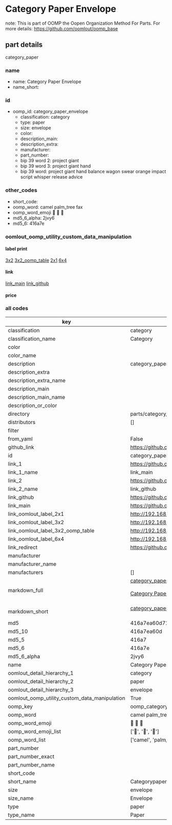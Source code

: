 # Category Paper Envelope  

note: This is part of OOMP the Oopen Organization Method For Parts. For more details: https://github.com/oomlout/oomp_base

##  part details
  



category_paper



### name
* name: Category Paper Envelope
* name_short: 
### id
* oomp_id: category_paper_envelope
  * classification: category
  * type: paper
  * size: envelope
  * color: 
  * description_main: 
  * description_extra: 
  * manufacturer: 
  * part_number: 
  * bip 39 word 2: project giant
  * bip 39 word 3: project giant hand
  * bip 39 word: project giant hand balance wagon swear orange impact script whisper release advice

### other_codes
* short_code: 
* oomp_word: camel palm_tree fax
* oomp_word_emoji :camel: :palm_tree: :fax:
* md5_6_alpha: 2jvy6
* md5_6: 416a7e






### oomlout_oomp_utility_custom_data_manipulation
#### label print
[3x2](http://192.168.1.245:1112/?label=oomp%202jvy6)
[3x2_oomp_table](http://192.168.1.108:1112/?label=oomp%202jvy6)
[2x1](http://192.168.1.242:1112/?label=oomp%202jvy6)
[6x4](http://192.168.1.55:1112/?label=oomp%202jvy6)    

#### link

[link_main](https://github.com/oomlout/oomlout_oomp_version_1_messy/tree/main/parts/category_paper_envelope) [link_github](https://github.com/oomlout/oomlout_oomp_version_1_messy/tree/main/parts/category_paper_envelope)                             

#### price







### all codes 
| key | value |  
| --- | --- |  
| classification | category |  
| classification_name | Category |  
| color |  |  
| color_name |  |  
| description | category_paper |  
| description_extra |  |  
| description_extra_name |  |  
| description_main |  |  
| description_main_name |  |  
| description_or_color |   |  
| directory | parts/category_paper_envelope |  
| distributors | [] |  
| filter |  |  
| from_yaml | False |  
| github_link | https://github.com/oomlout/oomlout_oomp_part_src/tree/main/parts/category_paper_envelope |  
| id | category_paper_envelope |  
| link_1 | https://github.com/oomlout/oomlout_oomp_version_1_messy/tree/main/parts/category_paper_envelope |  
| link_1_name | link_main |  
| link_2 | https://github.com/oomlout/oomlout_oomp_version_1_messy/tree/main/parts/category_paper_envelope |  
| link_2_name | link_github |  
| link_github | https://github.com/oomlout/oomlout_oomp_version_1_messy/tree/main/parts/category_paper_envelope |  
| link_main | https://github.com/oomlout/oomlout_oomp_version_1_messy/tree/main/parts/category_paper_envelope |  
| link_oomlout_label_2x1 | http://192.168.1.242:1112/?label=oomp%202jvy6 |  
| link_oomlout_label_3x2 | http://192.168.1.245:1112/?label=oomp%202jvy6 |  
| link_oomlout_label_3x2_oomp_table | http://192.168.1.108:1112/?label=oomp%202jvy6 |  
| link_oomlout_label_6x4 | http://192.168.1.55:1112/?label=oomp%202jvy6 |  
| link_redirect | https://github.com/oomlout/oomlout_oomp_version_1_messy/tree/main/parts/category_paper_envelope |  
| manufacturer |  |  
| manufacturer_name |  |  
| manufacturers | [] |  
| markdown_full | [category_paper_envelope](none)<br>[](none)<br>[Category Paper Envelope](none)<br><br> |  
| markdown_short | [category_paper_envelope](none)<br><br> |  
| md5 | 416a7ea60d71d37b6e7b211ad1986d60 |  
| md5_10 | 416a7ea60d |  
| md5_5 | 416a7 |  
| md5_6 | 416a7e |  
| md5_6_alpha | 2jvy6 |  
| name | Category Paper Envelope |  
| oomlout_detail_hierarchy_1 | category |  
| oomlout_detail_hierarchy_2 | paper |  
| oomlout_detail_hierarchy_3 | envelope |  
| oomlout_oomp_utility_custom_data_manipulation | True |  
| oomp_key | oomp_category_paper_envelope |  
| oomp_word | camel palm_tree fax |  
| oomp_word_emoji | :camel: :palm_tree: :fax: |  
| oomp_word_emoji_list | [':camel:', ':palm_tree:', ':fax:'] |  
| oomp_word_list | ['camel', 'palm_tree', 'fax'] |  
| part_number |  |  
| part_number_exact |  |  
| part_number_name |  |  
| short_code |  |  
| short_name | Categorypaper |  
| size | envelope |  
| size_name | Envelope |  
| type | paper |  
| type_name | Paper |  
